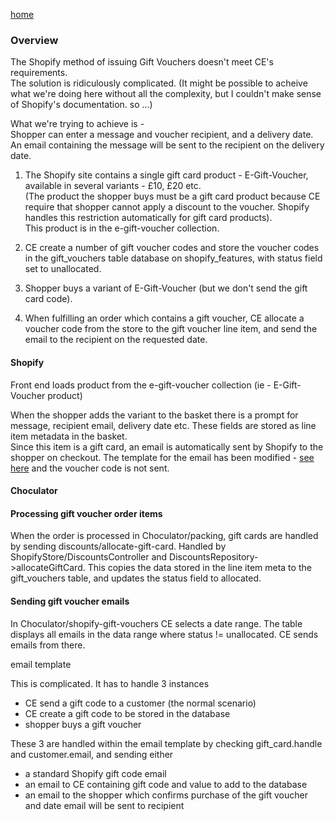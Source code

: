 <link rel="stylesheet" href="./stylesheet.css" /> 

<a href="intro.md">home</a>


<h3>Overview</h3>

The Shopify method of issuing Gift Vouchers doesn't meet CE's requirements.  
The solution is ridiculously complicated. (It might be possible to acheive what we're doing here without all the complexity, but I couldn't make sense of Shopify's documentation. so ...)  

What we're trying to achieve is -  
Shopper can enter a message and voucher recipient, and a delivery date. An email containing the message will be sent to the recipient on the delivery date.

1) The Shopify site contains a single gift card product - E-Gift-Voucher, available in several variants - £10, £20 etc.  
(The product the shopper buys must be a gift card product because CE require that shopper cannot apply a discount to the voucher. Shopify handles this restriction automatically for gift card products).  
This product is in the e-gift-voucher collection.

2) CE create a number of gift voucher codes and store the voucher codes in the gift_vouchers table database on shopify_features, with status field set to unallocated.


3) Shopper buys a variant of E-Gift-Voucher (but we don't send the gift card code).  


4) When fulfilling an order which contains a gift voucher, CE allocate a voucher code from the store to the gift voucher line item, and send the email to the recipient on the requested date. 


<h4>Shopify</h4>
Front end loads product from the e-gift-voucher collection (ie - E-Gift-Voucher product)
  

When the shopper adds the variant to the basket there is a prompt for message, recipient email, delivery date etc. These fields are stored as line item metadata in the basket.  
Since this item is a gift card, an email is automatically sent by Shopify to the shopper on checkout. The template for the email has been modified  - <a href='#email_template'>see here</a> and the voucher code is not sent.

<h4>Choculator</h4>
<h4>Processing gift voucher order items</h4>
When the order is processed in Choculator/packing, gift cards are handled by sending discounts/allocate-gift-card. 
Handled by ShopifyStore/DiscountsController and DiscountsRepository->allocateGiftCard.  
This copies the data stored in the line item meta to the gift_vouchers table, and updates the status field to allocated.

<h4>Sending gift voucher emails</h4>
In Choculator/shopify-gift-vouchers CE selects a date range.  
The table displays all emails in the data range where status != unallocated.  
CE sends emails from there.



<a id="email_template">email template</a>  

This is complicated. It has to handle 3 instances 
+ CE send a gift code to a customer (the normal scenario)
+ CE create a gift code to be stored in the database 
+ shopper buys a gift voucher 

These 3 are handled within the email template by checking gift_card.handle and customer.email, and sending either
+ a standard Shopify gift code email
+ an email to CE containing gift code and value to add to the database
+ an email to the shopper which confirms purchase of the gift voucher and date email will be sent to recipient


